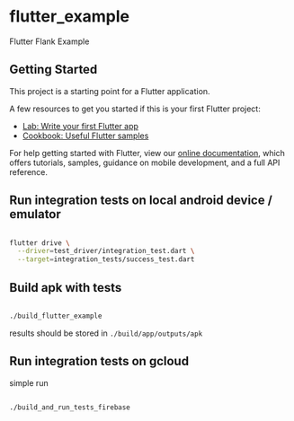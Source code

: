 # flutter_example

Flutter Flank Example

## Getting Started

This project is a starting point for a Flutter application.

A few resources to get you started if this is your first Flutter project:

- [Lab: Write your first Flutter app](https://flutter.dev/docs/get-started/codelab)
- [Cookbook: Useful Flutter samples](https://flutter.dev/docs/cookbook)

For help getting started with Flutter, view our
[online documentation](https://flutter.dev/docs), which offers tutorials,
samples, guidance on mobile development, and a full API reference.

## Run integration tests on local android device / emulator

```bash

flutter drive \
  --driver=test_driver/integration_test.dart \
  --target=integration_tests/success_test.dart

```

## Build apk with tests

```bash

./build_flutter_example

```

results should be stored in ```./build/app/outputs/apk```

## Run integration tests on gcloud

simple run 

```bash

./build_and_run_tests_firebase

```

